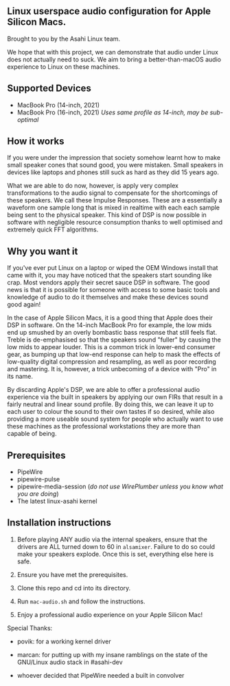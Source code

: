 ## Linux userspace audio configuration for Apple Silicon Macs.

Brought to you by the Asahi Linux team.

We hope that with this project, we can demonstrate that audio under Linux does
not actually need to suck. We aim to bring a better-than-macOS audio experience
to Linux on these machines.

## Supported Devices

* MacBook Pro (14-inch, 2021)
* MacBook Pro (16-inch, 2021) _Uses same profile as 14-inch, may be sub-optimal_

## How it works
If you were under the impression that society somehow learnt how to
make small speaker cones that sound good, you were mistaken. Small speakers
in devices like laptops and phones still suck as hard as they did 15 years ago.

What we are able to do now, however, is apply very complex transformations to
the audio signal to compensate for the shortcomings of these speakers. We call
these Impulse Responses. These are a essentially a waveform one sample long
that is mixed in realtime with each each sample being sent to the physical
speaker. This kind of DSP is now possible in software with negligible resource
consumption thanks to well optimised and extremely quick FFT algorithms.

## Why you want it
If you've ever put Linux on a laptop or wiped the OEM Windows install that
came with it, you may have noticed that the speakers start sounding like crap.
 Most vendors apply their secret sauce DSP in software. The good news
is that it is possible for someone with access to some basic tools and knowledge of audio to do it themselves and make these devices sound good again!

In the case of Apple Silicon Macs, it is a good thing that Apple does their
DSP in software. On the 14-inch MacBook Pro for example, the low mids end up
smushed by an overly bombastic bass response that still feels flat. Treble
is de-emphasised so that the speakers sound "fuller" by causing the low mids
to appear louder. This is a common trick in lower-end consumer gear, as bumping
up that low-end response can help to mask the effects of low-quality digital
compression and resampling, as well as poor recording and mastering. It is,
however, a trick unbecoming of a device with "Pro" in its name.

By discarding Apple's DSP, we are able to offer a professional audio
experience via the built in speakers by applying our own FIRs that
result in a fairly neutral and linear sound profile. By doing this, we
can leave it up to each user to colour the sound to their own tastes
if so desired, while also providing a more useable sound system for
people who actually want to use these machines as the professional workstations
they are more than capable of being.

## Prerequisites
* PipeWire
* pipewire-pulse
* pipewire-media-session (_do not use WirePlumber unless you know what you are doing_)
* The latest linux-asahi kernel

## Installation instructions

1. Before playing ANY audio via the internal speakers, ensure that the
drivers are ALL turned down to 60 in `alsamixer`. Failure to do so could
make your speakers explode. Once this is set, everything else here is
safe.

2. Ensure you have met the prerequisites.

3. Clone this repo and cd into its directory.

3. Run `mac-audio.sh` and follow the instructions.

4. Enjoy a professional audio experience on your Apple Silicon Mac!



Special Thanks:
* povik:  for a working kernel driver

* marcan: for putting up with my insane ramblings on the state of the
GNU/Linux audio stack in #asahi-dev

* whoever decided that PipeWire needed a built in convolver
